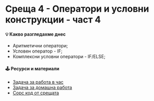 # Среща 4 - Оператори и условни конструкции - част 4

#### 💡 Какво разгледахме днес
- Аритметични оператори;
- Условен оператор - IF;
- Комплексни условни оператори - IF/ELSE;

#### 🕹️ Ресурси и материали
- [Задача за работа в час](./@cw/)
- [Задача за домашна работа](./@hw/)
- [Сорс код от срещата](./source/)
